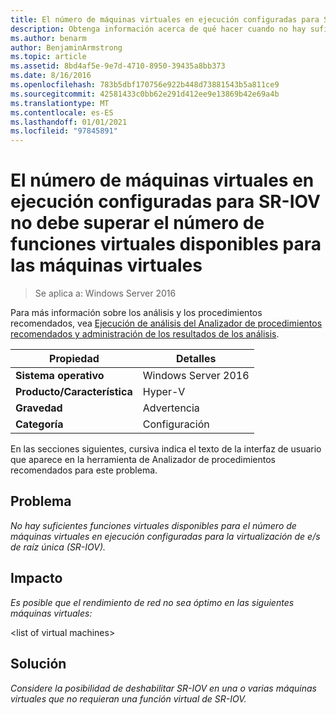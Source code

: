 ```yaml
---
title: El número de máquinas virtuales en ejecución configuradas para SR-IOV no debe superar el número de funciones virtuales disponibles para las máquinas virtuales
description: Obtenga información acerca de qué hacer cuando no hay suficientes funciones virtuales disponibles para el número de máquinas virtuales en ejecución configuradas para la virtualización de e/s de raíz única (SR-IOV).
ms.author: benarm
author: BenjaminArmstrong
ms.topic: article
ms.assetid: 8bd4af5e-9e7d-4710-8950-39435a8bb373
ms.date: 8/16/2016
ms.openlocfilehash: 783b5dbf170756e922b448d73881543b5a811ce9
ms.sourcegitcommit: 42581433c0bb62e291d412ee9e13869b42e69a4b
ms.translationtype: MT
ms.contentlocale: es-ES
ms.lasthandoff: 01/01/2021
ms.locfileid: "97845891"
---
```

# <a name="the-number-of-running-virtual-machines-configured-for-sr-iov-should-not-exceed-the-number-of-virtual-functions-available-to-the-virtual-machines"></a>El número de máquinas virtuales en ejecución configuradas para SR-IOV no debe superar el número de funciones virtuales disponibles para las máquinas virtuales

>Se aplica a: Windows Server 2016

Para más información sobre los análisis y los procedimientos recomendados, vea [Ejecución de análisis del Analizador de procedimientos recomendados y administración de los resultados de los análisis](https://go.microsoft.com/fwlink/p/?LinkID=223177).

|Propiedad|Detalles|
|-|-|
|**Sistema operativo**|Windows Server 2016|
|**Producto/Característica**|Hyper-V|
|**Gravedad**|Advertencia|
|**Categoría**|Configuración|

En las secciones siguientes, cursiva indica el texto de la interfaz de usuario que aparece en la herramienta de Analizador de procedimientos recomendados para este problema.

## <a name="issue"></a>Problema
*No hay suficientes funciones virtuales disponibles para el número de máquinas virtuales en ejecución configuradas para la virtualización de e/s de raíz única (SR-IOV).*

## <a name="impact"></a>Impacto
*Es posible que el rendimiento de red no sea óptimo en las siguientes máquinas virtuales:*

\<list of virtual machines>

## <a name="resolution"></a>Solución
*Considere la posibilidad de deshabilitar SR-IOV en una o varias máquinas virtuales que no requieran una función virtual de SR-IOV.*



